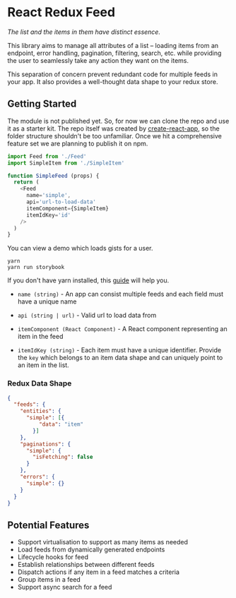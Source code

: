# React Redux Feed

*The list and the items in them have distinct essence.*

This library aims to manage all attributes of a list – loading items from an endpoint, error handling, pagination, filtering, search, etc. while providing the user to seamlessly take any action they want on the items.

This separation of concern prevent redundant code for multiple feeds in your app. It also provides a well-thought data shape to your redux store.

## Getting Started

The module is not published yet. So, for now we can clone the repo and use it as a starter kit. The repo itself was created by [create-react-app](https://github.com/facebookincubator/create-react-app), so the folder structure shouldn't be too unfamiliar. Once we hit a comprehensive feature set we are planning to publish it on npm.

```javascript
import Feed from './Feed'
import SimpleItem from './SimpleItem'

function SimpleFeed (props) {
  return (
    <Feed
      name='simple',
      api='url-to-load-data'
      itemComponent={SimpleItem}
      itemIdKey='id'
    />
  )
}
```

You can view a demo which loads gists for a user.

```
yarn
yarn run storybook
```

If you don't have yarn installed, this [guide](https://yarnpkg.com/en/docs/getting-started) will help you.

-  `name (string)` - An app can consist multiple feeds and each field must have a unique name

-  `api (string | url)` - Valid url to load data from

-  `itemComponent (React Component)` - A React component representing an item in the feed

-  `itemIdKey (string)` - Each item must have a unique identifier. Provide the `key` which belongs to an item data shape and can uniquely point to an item in the list.

### Redux Data Shape

```json
{
  "feeds": {
    "entities": {
      "simple": [{
          "data": "item"
        }]
    },
    "paginations": {
      "simple": {
        "isFetching": false
      }
    },
    "errors": {
      "simple": {}
    }
  }
}
```

## Potential Features
-  Support virtualisation to support as many items as needed
-  Load feeds from dynamically generated endpoints
-  Lifecycle hooks for feed
-  Establish relationships between different feeds
-  Dispatch actions if any item in a feed matches a criteria
-  Group items in a feed
-  Support async search for a feed

